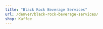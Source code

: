 ```yaml
---
title: "Black Rock Beverage Services"
url: /denver/black-rock-beverage-services/
shop: Kaffee
---
```

